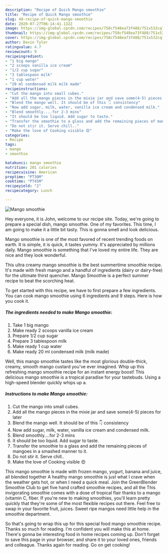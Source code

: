 ```yaml
---
description: "Recipe of Quick Mango smoothie"
title: "Recipe of Quick Mango smoothie"
slug: 48-recipe-of-quick-mango-smoothie
date: 2020-07-27T06:14:41.132Z
image: https://img-global.cpcdn.com/recipes/758cf548ea73f488/751x532cq70/mango-smoothie-recipe-main-photo.jpg
thumbnail: https://img-global.cpcdn.com/recipes/758cf548ea73f488/751x532cq70/mango-smoothie-recipe-main-photo.jpg
cover: https://img-global.cpcdn.com/recipes/758cf548ea73f488/751x532cq70/mango-smoothie-recipe-main-photo.jpg
author: Devin Tyler
ratingvalue: 4.7
reviewcount: 9
recipeingredient:
- "1 big mango"
- "2 scoops vanilla ice cream"
- "1/2 cup sugar"
- "3 tablespoon milk"
- "1 cup water"
- "20 ml condensed milk milk made"
recipeinstructions:
- "Cut the mango into small cubes."
- "Add all the mango pieces in the mixie jar and save some(4-5) pieces for later"
- "Blend the mango well. It should be of this 👇 consistency"
- "Now add sugar, milk, water, vanilla ice cream and condensed milk."
- "Blend smoothly....for 2-3 mins"
- "It should be too liquid. Add sugar to taste."
- "Transfer the smoothie to a glass and add the remaining pieces of mangoes in a smashed manner to it."
- "Do not stir it. Serve chill.."
- "Make the love of Cooking visible 😍"
categories:
- Recipe
tags:
- mango
- smoothie

katakunci: mango smoothie 
nutrition: 201 calories
recipecuisine: American
preptime: "PT30M"
cooktime: "PT45M"
recipeyield: "2"
recipecategory: Lunch

---
```



![Mango smoothie](https://img-global.cpcdn.com/recipes/758cf548ea73f488/751x532cq70/mango-smoothie-recipe-main-photo.jpg)

Hey everyone, it is John, welcome to our recipe site. Today, we're going to prepare a special dish, mango smoothie. One of my favorites. This time, I am going to make it a little bit tasty. This is gonna smell and look delicious.

Mango smoothie is one of the most favored of recent trending foods on earth. It is simple, it is quick, it tastes yummy. It's appreciated by millions daily. Mango smoothie is something that I've loved my entire life. They are nice and they look wonderful.

This ultra creamy mango smoothie is the best summertime smoothie recipe. It&#39;s made with fresh mango and a handful of ingredients (dairy or dairy-free) for the ultimate thirst quencher. Mango Smoothie is a perfect summer recipe to beat the scorching heat.


To get started with this recipe, we have to first prepare a few ingredients. You can cook mango smoothie using 6 ingredients and 9 steps. Here is how you cook it.

<!--inarticleads1-->

##### The ingredients needed to make Mango smoothie:

1. Take 1 big mango
1. Make ready 2 scoops vanilla ice cream
1. Prepare 1/2 cup sugar
1. Prepare 3 tablespoon milk
1. Make ready 1 cup water
1. Make ready 20 ml condensed milk (milk made)


Well, this mango smoothie tastes like the most glorious double-thick, creamy, smooth mango custard you&#39;ve ever imagined. Whip up this refreshing mango smoothie recipe for an instant energy boost! This delicious mango smoothie is a tropical paradise for your tastebuds. Using a high-speed blender quickly whips up a. 

<!--inarticleads2-->

##### Instructions to make Mango smoothie:

1. Cut the mango into small cubes.
1. Add all the mango pieces in the mixie jar and save some(4-5) pieces for later
1. Blend the mango well. It should be of this 👇 consistency
1. Now add sugar, milk, water, vanilla ice cream and condensed milk.
1. Blend smoothly....for 2-3 mins
1. It should be too liquid. Add sugar to taste.
1. Transfer the smoothie to a glass and add the remaining pieces of mangoes in a smashed manner to it.
1. Do not stir it. Serve chill..
1. Make the love of Cooking visible 😍


This mango smoothie is made with frozen mango, yogurt, banana and juice, all blended together A healthy mango smoothie is just what I crave when the weather gets hot, or when I need a quick meal. Join the GreenBlender Smoothie Club to get five hand crafted smoothie recipes, and all the This invigorating smoothie comes with a dose of tropical flair thanks to a mango (vitamin C, fiber. If you&#39;re new to making smoothies, you&#39;ll learn pretty quickly that they&#39;re some of the most flexible recipes out there. Feel free to swap in your favorite fruit, juices. Sweet ripe mangos need little help in the smoothie department. 

So that's going to wrap this up for this special food mango smoothie recipe. Thanks so much for reading. I'm confident you will make this at home. There's gonna be interesting food in home recipes coming up. Don't forget to save this page in your browser, and share it to your loved ones, friends and colleague. Thanks again for reading. Go on get cooking!
